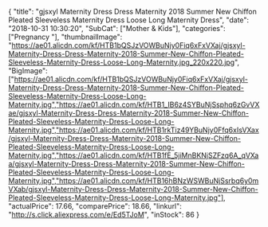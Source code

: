 {
	"title": "gjsxyl Maternity Dress Dress Maternity 2018 Summer New Chiffon Pleated Sleeveless Maternity Dress Loose Long Maternity Dress",
	"date": "2018-10-31 10:30:20",
	"SubCat": ["Mother & Kids"],
	"categories": ["Pregnancy "],
	"thumbnailImage": "https://ae01.alicdn.com/kf/HTB1bQSJzVOWBuNjy0Fiq6xFxVXaj/gjsxyl-Maternity-Dress-Dress-Maternity-2018-Summer-New-Chiffon-Pleated-Sleeveless-Maternity-Dress-Loose-Long-Maternity.jpg_220x220.jpg",
	"BigImage": ["https://ae01.alicdn.com/kf/HTB1bQSJzVOWBuNjy0Fiq6xFxVXaj/gjsxyl-Maternity-Dress-Dress-Maternity-2018-Summer-New-Chiffon-Pleated-Sleeveless-Maternity-Dress-Loose-Long-Maternity.jpg","https://ae01.alicdn.com/kf/HTB1_IB6z4SYBuNjSsphq6zGvVXae/gjsxyl-Maternity-Dress-Dress-Maternity-2018-Summer-New-Chiffon-Pleated-Sleeveless-Maternity-Dress-Loose-Long-Maternity.jpg","https://ae01.alicdn.com/kf/HTB1rkTiz49YBuNjy0Ffq6xIsVXax/gjsxyl-Maternity-Dress-Dress-Maternity-2018-Summer-New-Chiffon-Pleated-Sleeveless-Maternity-Dress-Loose-Long-Maternity.jpg","https://ae01.alicdn.com/kf/HTB1fE_5jiMnBKNjSZFzq6A_qVXaa/gjsxyl-Maternity-Dress-Dress-Maternity-2018-Summer-New-Chiffon-Pleated-Sleeveless-Maternity-Dress-Loose-Long-Maternity.jpg","https://ae01.alicdn.com/kf/HTB16hBNzWSWBuNjSsrbq6y0mVXab/gjsxyl-Maternity-Dress-Dress-Maternity-2018-Summer-New-Chiffon-Pleated-Sleeveless-Maternity-Dress-Loose-Long-Maternity.jpg"],
	"actualPrice": 17.66,
	"comparePrice": 18.66,
	"linkurl": "http://s.click.aliexpress.com/e/Ed5TJoM",
	"inStock": 86
}
